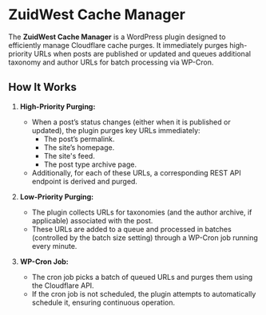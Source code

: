 # ZuidWest Cache Manager

The **ZuidWest Cache Manager** is a WordPress plugin designed to efficiently manage Cloudflare cache purges. It immediately purges high-priority URLs when posts are published or updated and queues additional taxonomy and author URLs for batch processing via WP-Cron.

## How It Works

1. **High-Priority Purging:**  
   - When a post’s status changes (either when it is published or updated), the plugin purges key URLs immediately:
     - The post’s permalink.
     - The site’s homepage.
     - The site's feed.
     - The post type archive page.
   - Additionally, for each of these URLs, a corresponding REST API endpoint is derived and purged.

2. **Low-Priority Purging:**  
   - The plugin collects URLs for taxonomies (and the author archive, if applicable) associated with the post.
   - These URLs are added to a queue and processed in batches (controlled by the batch size setting) through a WP-Cron job running every minute.

3. **WP-Cron Job:**  
   - The cron job picks a batch of queued URLs and purges them using the Cloudflare API.
   - If the cron job is not scheduled, the plugin attempts to automatically schedule it, ensuring continuous operation.